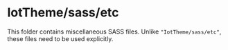 # IotTheme/sass/etc

This folder contains miscellaneous SASS files. Unlike `"IotTheme/sass/etc"`, these files
need to be used explicitly.
